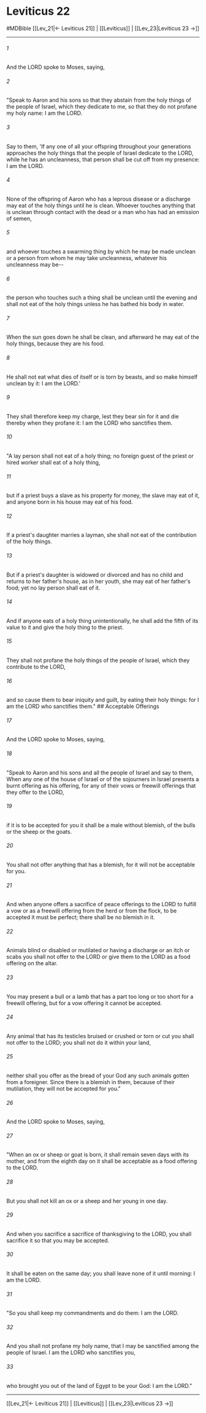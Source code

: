 # Leviticus 22
#MDBible
[[Lev_21|← Leviticus 21]] | [[Leviticus]] | [[Lev_23|Leviticus 23 →]]

***

###### 1 

And the LORD spoke to Moses, saying, 

###### 2 

"Speak to Aaron and his sons so that they abstain from the holy things of the people of Israel, which they dedicate to me, so that they do not profane my holy name: I am the LORD. 

###### 3 

Say to them, 'If any one of all your offspring throughout your generations approaches the holy things that the people of Israel dedicate to the LORD, while he has an uncleanness, that person shall be cut off from my presence: I am the LORD. 

###### 4 

None of the offspring of Aaron who has a leprous disease or a discharge may eat of the holy things until he is clean. Whoever touches anything that is unclean through contact with the dead or a man who has had an emission of semen, 

###### 5 

and whoever touches a swarming thing by which he may be made unclean or a person from whom he may take uncleanness, whatever his uncleanness may be-- 

###### 6 

the person who touches such a thing shall be unclean until the evening and shall not eat of the holy things unless he has bathed his body in water. 

###### 7 

When the sun goes down he shall be clean, and afterward he may eat of the holy things, because they are his food. 

###### 8 

He shall not eat what dies of itself or is torn by beasts, and so make himself unclean by it: I am the LORD.' 

###### 9 

They shall therefore keep my charge, lest they bear sin for it and die thereby when they profane it: I am the LORD who sanctifies them. 

###### 10 

"A lay person shall not eat of a holy thing; no foreign guest of the priest or hired worker shall eat of a holy thing, 

###### 11 

but if a priest buys a slave as his property for money, the slave may eat of it, and anyone born in his house may eat of his food. 

###### 12 

If a priest's daughter marries a layman, she shall not eat of the contribution of the holy things. 

###### 13 

But if a priest's daughter is widowed or divorced and has no child and returns to her father's house, as in her youth, she may eat of her father's food; yet no lay person shall eat of it. 

###### 14 

And if anyone eats of a holy thing unintentionally, he shall add the fifth of its value to it and give the holy thing to the priest. 

###### 15 

They shall not profane the holy things of the people of Israel, which they contribute to the LORD, 

###### 16 

and so cause them to bear iniquity and guilt, by eating their holy things: for I am the LORD who sanctifies them." ## Acceptable Offerings 

###### 17 

And the LORD spoke to Moses, saying, 

###### 18 

"Speak to Aaron and his sons and all the people of Israel and say to them, When any one of the house of Israel or of the sojourners in Israel presents a burnt offering as his offering, for any of their vows or freewill offerings that they offer to the LORD, 

###### 19 

if it is to be accepted for you it shall be a male without blemish, of the bulls or the sheep or the goats. 

###### 20 

You shall not offer anything that has a blemish, for it will not be acceptable for you. 

###### 21 

And when anyone offers a sacrifice of peace offerings to the LORD to fulfill a vow or as a freewill offering from the herd or from the flock, to be accepted it must be perfect; there shall be no blemish in it. 

###### 22 

Animals blind or disabled or mutilated or having a discharge or an itch or scabs you shall not offer to the LORD or give them to the LORD as a food offering on the altar. 

###### 23 

You may present a bull or a lamb that has a part too long or too short for a freewill offering, but for a vow offering it cannot be accepted. 

###### 24 

Any animal that has its testicles bruised or crushed or torn or cut you shall not offer to the LORD; you shall not do it within your land, 

###### 25 

neither shall you offer as the bread of your God any such animals gotten from a foreigner. Since there is a blemish in them, because of their mutilation, they will not be accepted for you." 

###### 26 

And the LORD spoke to Moses, saying, 

###### 27 

"When an ox or sheep or goat is born, it shall remain seven days with its mother, and from the eighth day on it shall be acceptable as a food offering to the LORD. 

###### 28 

But you shall not kill an ox or a sheep and her young in one day. 

###### 29 

And when you sacrifice a sacrifice of thanksgiving to the LORD, you shall sacrifice it so that you may be accepted. 

###### 30 

It shall be eaten on the same day; you shall leave none of it until morning: I am the LORD. 

###### 31 

"So you shall keep my commandments and do them: I am the LORD. 

###### 32 

And you shall not profane my holy name, that I may be sanctified among the people of Israel. I am the LORD who sanctifies you, 

###### 33 

who brought you out of the land of Egypt to be your God: I am the LORD." 

***

[[Lev_21|← Leviticus 21]] | [[Leviticus]] | [[Lev_23|Leviticus 23 →]]

